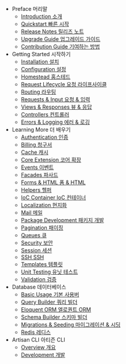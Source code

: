 - Preface 머리말
    - [Introduction 소개](/docs/introduction)
    - [Quickstart 빠른 시작](/docs/quick)
    - [Release Notes 릴리즈 노트](/docs/releases)
    - [Upgrade Guide 업그레이드 가이드](/docs/upgrade)
    - [Contribution Guide 기여하는 방법](/docs/contributions)
- Getting Started 시작하기
    - [Installation 설치](/docs/installation)
    - [Configuration 설정](/docs/configuration)
    - [Homestead 홈스테드](/docs/homestead)
    - [Request Lifecycle 요청 라이프사이클](/docs/lifecycle)
    - [Routing 라우팅](/docs/routing)
    - [Requests & Input 요청 & 입력](/docs/requests)
    - [Views & Responses 뷰 & 응답](/docs/responses)
    - [Controllers 컨트롤러](/docs/controllers)
    - [Errors & Logging 에러 & 로깅](/docs/errors)
- Learning More 더 배우기
    - [Authentication 인증](/docs/security)
    - [Billing 청구서](/docs/billing)
    - [Cache 캐시](/docs/cache)
    - [Core Extension 코어 확장](/docs/extending)
    - [Events 이벤트](/docs/events)
    - [Facades 파사드](/docs/facades)
    - [Forms & HTML 폼 & HTML](/docs/html)
    - [Helpers 헬퍼](/docs/helpers)
    - [IoC Container IoC 컨테이너](/docs/ioc)
    - [Localization 현지화](/docs/localization)
    - [Mail 메일](/docs/mail)
    - [Package Development 패키지 개발](/docs/packages)
    - [Pagination 패이징](/docs/pagination)
    - [Queues 큐](/docs/queues)
    - [Security 보안](/docs/security)
    - [Session 세션](/docs/session)
    - [SSH SSH](/docs/ssh)
    - [Templates 템플릿](/docs/templates)
    - [Unit Testing 유닛 테스트](/docs/testing)
    - [Validation 검증](/docs/validation)
- Database 데이터베이스
    - [Basic Usage 기본 사용버](/docs/database)
    - [Query Builder 쿼리 빌더](/docs/queries)
    - [Eloquent ORM 엘로퀀트 ORM](/docs/eloquent)
    - [Schema Builder 스키마 빌더](/docs/schema)
    - [Migrations & Seeding 마이그레이션 & 시딩](/docs/migrations)
    - [Redis 레디스](/docs/redis)
- Artisan CLI 아티즌 CLI
    - [Overview 개요](/docs/artisan)
    - [Development 개발](/docs/commands)